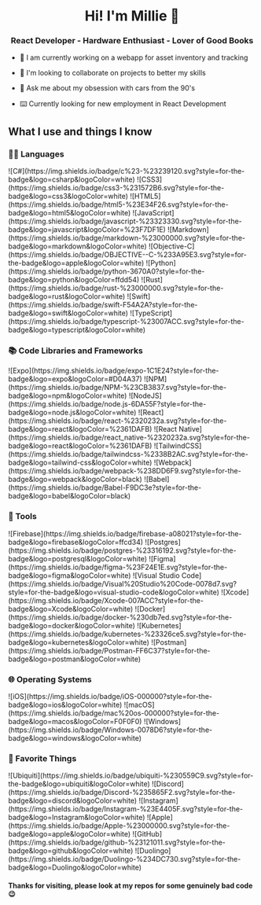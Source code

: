<h1 align='center'>Hi! I'm Millie 🚀</h1>
<h3 align='center'>React Developer - Hardware Enthusiast - Lover of Good Books </h3>

- 🔭 I am currently working on a webapp for asset inventory and tracking
  
- 👭 I'm looking to collaborate on projects to better my skills

- 🚗 Ask me about my obsession with cars from the 90's

- ⌨️ Currently looking for new employment in React Development


## What I use and things I know

### 👩‍💻 Languages
<p>
<p> ![C#](https://img.shields.io/badge/c%23-%23239120.svg?style=for-the-badge&logo=csharp&logoColor=white) ![CSS3](https://img.shields.io/badge/css3-%231572B6.svg?style=for-the-badge&logo=css3&logoColor=white) ![HTML5](https://img.shields.io/badge/html5-%23E34F26.svg?style=for-the-badge&logo=html5&logoColor=white) ![JavaScript](https://img.shields.io/badge/javascript-%23323330.svg?style=for-the-badge&logo=javascript&logoColor=%23F7DF1E) ![Markdown](https://img.shields.io/badge/markdown-%23000000.svg?style=for-the-badge&logo=markdown&logoColor=white) ![Objective-C](https://img.shields.io/badge/OBJECTIVE--C-%233A95E3.svg?style=for-the-badge&logo=apple&logoColor=white) ![Python](https://img.shields.io/badge/python-3670A0?style=for-the-badge&logo=python&logoColor=ffdd54) ![Rust](https://img.shields.io/badge/rust-%23000000.svg?style=for-the-badge&logo=rust&logoColor=white) ![Swift](https://img.shields.io/badge/swift-F54A2A?style=for-the-badge&logo=swift&logoColor=white) ![TypeScript](https://img.shields.io/badge/typescript-%23007ACC.svg?style=for-the-badge&logo=typescript&logoColor=white) </p>
</p>

### 📚 Code Libraries and Frameworks
<p>
  <a>![Expo](https://img.shields.io/badge/expo-1C1E24?style=for-the-badge&logo=expo&logoColor=#D04A37)</a>
  <a>![NPM](https://img.shields.io/badge/NPM-%23CB3837.svg?style=for-the-badge&logo=npm&logoColor=white)</a>
  <a>![NodeJS](https://img.shields.io/badge/node.js-6DA55F?style=for-the-badge&logo=node.js&logoColor=white)</a>
  <a>![React](https://img.shields.io/badge/react-%2320232a.svg?style=for-the-badge&logo=react&logoColor=%2361DAFB)</a>
  <a>![React Native](https://img.shields.io/badge/react_native-%2320232a.svg?style=for-the-badge&logo=react&logoColor=%2361DAFB)</a>
  <a>![TailwindCSS](https://img.shields.io/badge/tailwindcss-%2338B2AC.svg?style=for-the-badge&logo=tailwind-css&logoColor=white)</a>
  <a>![Webpack](https://img.shields.io/badge/webpack-%238DD6F9.svg?style=for-the-badge&logo=webpack&logoColor=black)</a>
  <a>![Babel](https://img.shields.io/badge/Babel-F9DC3e?style=for-the-badge&logo=babel&logoColor=black)</a>
</p>

### 🧰 Tools
<p>
  <a>![Firebase](https://img.shields.io/badge/firebase-a08021?style=for-the-badge&logo=firebase&logoColor=ffcd34)</a>
  <a>![Postgres](https://img.shields.io/badge/postgres-%23316192.svg?style=for-the-badge&logo=postgresql&logoColor=white)</a>
  <a>![Figma](https://img.shields.io/badge/figma-%23F24E1E.svg?style=for-the-badge&logo=figma&logoColor=white)</a>
  <a>![Visual Studio Code](https://img.shields.io/badge/Visual%20Studio%20Code-0078d7.svg?style=for-the-badge&logo=visual-studio-code&logoColor=white)</a>
  <a>![Xcode](https://img.shields.io/badge/Xcode-007ACC?style=for-the-badge&logo=Xcode&logoColor=white)</a>
  <a>![Docker](https://img.shields.io/badge/docker-%230db7ed.svg?style=for-the-badge&logo=docker&logoColor=white)</a>
  <a>![Kubernetes](https://img.shields.io/badge/kubernetes-%23326ce5.svg?style=for-the-badge&logo=kubernetes&logoColor=white)</a>
  <a>![Postman](https://img.shields.io/badge/Postman-FF6C37?style=for-the-badge&logo=postman&logoColor=white)</a>
</p>

### 🌐 Operating Systems
<p>
  <a>![iOS](https://img.shields.io/badge/iOS-000000?style=for-the-badge&logo=ios&logoColor=white)</a>
  <a>![macOS](https://img.shields.io/badge/mac%20os-000000?style=for-the-badge&logo=macos&logoColor=F0F0F0)</a>
  <a>![Windows](https://img.shields.io/badge/Windows-0078D6?style=for-the-badge&logo=windows&logoColor=white)</a>
  
</p>

### 🎉 Favorite Things
<p>
  <a>![Ubiquiti](https://img.shields.io/badge/ubiquiti-%230559C9.svg?style=for-the-badge&logo=ubiquiti&logoColor=white)</a>
  <a>![Discord](https://img.shields.io/badge/Discord-%235865F2.svg?style=for-the-badge&logo=discord&logoColor=white)</a>
  <a>![Instagram](https://img.shields.io/badge/Instagram-%23E4405F.svg?style=for-the-badge&logo=Instagram&logoColor=white)</a>
  <a>![Apple](https://img.shields.io/badge/Apple-%23000000.svg?style=for-the-badge&logo=apple&logoColor=white)</a>
  <a>![GitHub](https://img.shields.io/badge/github-%23121011.svg?style=for-the-badge&logo=github&logoColor=white)</a>
  <a>![Duolingo](https://img.shields.io/badge/Duolingo-%234DC730.svg?style=for-the-badge&logo=Duolingo&logoColor=white)</a>
</p>


<h4>Thanks for visiting, please look at my repos for some genuinely bad code 😉</h4>